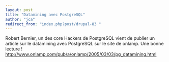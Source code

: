 ```yaml
---
layout: post
title: "Datamining avec PostgreSQL"
author: "jca"
redirect_from: "index.php?post/drupal-83 "
---
```





<!--more-->


<p>Robert Bernier, un des core Hackers de PostgreSQL vient de publier un article sur le datamining avec PostgreSQL sur le site de onlamp. Une bonne lecture ! <a href="http://www.onlamp.com/pub/a/onlamp/2005/03/03/pg_datamining.html">http://www.onlamp.com/pub/a/onlamp/2005/03/03/pg_datamining.html</a></p>